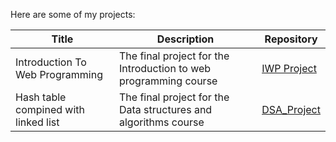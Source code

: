 Here are some of my projects:

| Title | Description | Repository |
|-------|-------------|------------|
| Introduction To Web Programming | The final project for the Introduction to web programming course | [IWP Project](https://github.com/EetuPeltolaCodes/IWP_Project) |  
| Hash table compined with linked list | The final project for the Data structures and algorithms course | [DSA_Project](https://github.com/EetuPeltolaCodes/Practical-Assignment) | 
